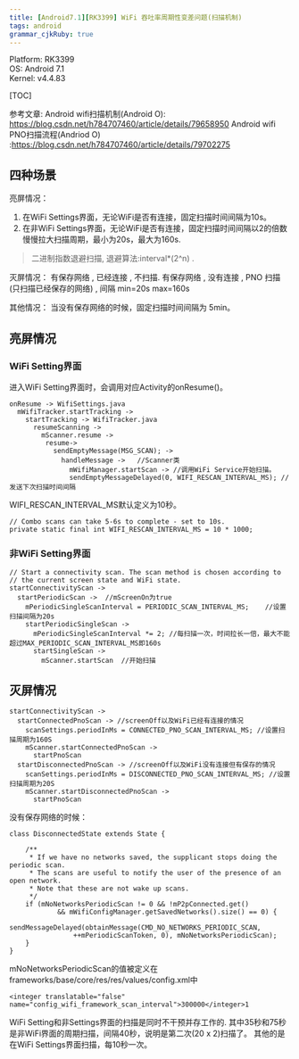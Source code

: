 ```yaml
---
title: [Android7.1][RK3399] WiFi 吞吐率周期性变差问题(扫描机制)
tags: android
grammar_cjkRuby: true
---
```


Platform: RK3399  
OS: Android 7.1  
Kernel: v4.4.83

[TOC]

参考文章:
Android wifi扫描机制(Android O): https://blog.csdn.net/h784707460/article/details/79658950
Android wifi PNO扫描流程(Andriod O) :https://blog.csdn.net/h784707460/article/details/79702275

## 四种场景
亮屏情况： 
1. 在WiFi Settings界面，无论WiFi是否有连接，固定扫描时间间隔为10s。 
2. 在非WiFi Settings界面，无论WiFi是否有连接，固定扫描时间间隔以2的倍数慢慢拉大扫描周期，最小为20s，最大为160s. 
> 二进制指数退避扫描, 退避算法:interval*(2^n) .

灭屏情况： 
有保存网络 , 已经连接 , 不扫描.
有保存网络 , 没有连接 , PNO 扫描 (只扫描已经保存的网络) , 间隔 min=20s max=160s

其他情况： 
当没有保存网络的时候，固定扫描时间间隔为 5min。


## 亮屏情况

### WiFi Setting界面 
进入WiFi Setting界面时，会调用对应Activity的onResume()。

```
onResume -> WifiSettings.java
  mWifiTracker.startTracking ->
    startTracking -> WifiTracker.java
      resumeScanning ->
        mScanner.resume ->
         resume->
           sendEmptyMessage(MSG_SCAN); ->
             handleMessage ->   //Scanner类
               mWifiManager.startScan -> //调用WiFi Service开始扫描。
               sendEmptyMessageDelayed(0, WIFI_RESCAN_INTERVAL_MS); //发送下次扫描时间间隔
```
WIFI_RESCAN_INTERVAL_MS默认定义为10秒。
```
// Combo scans can take 5-6s to complete - set to 10s.
private static final int WIFI_RESCAN_INTERVAL_MS = 10 * 1000;          
```
### 非WiFi Setting界面
```
// Start a connectivity scan. The scan method is chosen according to
// the current screen state and WiFi state.
startConnectivityScan ->
  startPeriodicScan ->  //mScreenOn为true
    mPeriodicSingleScanInterval = PERIODIC_SCAN_INTERVAL_MS;    //设置扫描间隔为20s
    startPeriodicSingleScan ->
      mPeriodicSingleScanInterval *= 2; //每扫描一次，时间拉长一倍，最大不能超过MAX_PERIODIC_SCAN_INTERVAL_MS即160s
      startSingleScan ->
        mScanner.startScan  //开始扫描
```


## 灭屏情况
```
startConnectivityScan ->
  startConnectedPnoScan -> //screenOff以及WiFi已经有连接的情况
    scanSettings.periodInMs = CONNECTED_PNO_SCAN_INTERVAL_MS; //设置扫描周期为160S
    mScanner.startConnectedPnoScan ->
      startPnoScan
  startDisconnectedPnoScan -> //screenOff以及WiFi没有连接但有保存的情况
    scanSettings.periodInMs = DISCONNECTED_PNO_SCAN_INTERVAL_MS; //设置扫描周期为20S
    mScanner.startDisconnectedPnoScan ->
      startPnoScan
```
没有保存网络的时候：
```
class DisconnectedState extends State {

    /**
     * If we have no networks saved, the supplicant stops doing the periodic scan.
     * The scans are useful to notify the user of the presence of an open network.
     * Note that these are not wake up scans.
     */
    if (mNoNetworksPeriodicScan != 0 && !mP2pConnected.get()
            && mWifiConfigManager.getSavedNetworks().size() == 0) {
        sendMessageDelayed(obtainMessage(CMD_NO_NETWORKS_PERIODIC_SCAN,
                ++mPeriodicScanToken, 0), mNoNetworksPeriodicScan);
    }
}
```
mNoNetworksPeriodicScan的值被定义在 frameworks/base/core/res/res/values/config.xml中
```
<integer translatable="false" name="config_wifi_framework_scan_interval">300000</integer>1
```
WiFi Setting和非Settings界面的扫描是同时不干预并存工作的.
其中35秒和75秒是非WiFi界面的周期扫描，间隔40秒，说明是第二次(20 x 2)扫描了。 
其他的是在WiFi Settings界面扫描，每10秒一次。